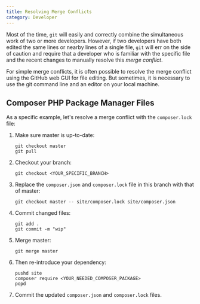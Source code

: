 ```yaml
---
title: Resolving Merge Conflicts
category: Developer
---
```


Most of the time, `git` will easily and correctly combine the
simultaneous work of two or more developers.  However, if two
developers have both edited the same lines or nearby lines of a single
file, `git` will err on the side of caution and require that a
developer who is familiar with the specific file and the recent
changes to manually resolve this *merge conflict*.

For simple merge conflicts, it is often possible to resolve the merge
conflict using the GitHub web GUI for file editing.  But sometimes, it
is necessary to use the git command line and an editor on your local
machine.



## Composer PHP Package Manager Files

As a specific example, let's resolve a merge conflict with the
`composer.lock` file:

1. Make sure master is up-to-date:

   ```
   git checkout master
   git pull
   ```

2. Checkout your branch:

   ```
   git checkout <YOUR_SPECIFIC_BRANCH>
   ```
   
3. Replace the `composer.json` and `composer.lock` file in this branch with that of master:

   ```
   git checkout master -- site/composer.lock site/composer.json
   ```

4. Commit changed files:

   ```
   git add .
   git commit -m "wip"
   ```

5. Merge master:

   ```
   git merge master
   ```

6. Then re-introduce your dependency:

   ```
   pushd site
   composer require <YOUR_NEEDED_COMPOSER_PACKAGE>
   popd
   ```

7. Commit the updated `composer.json` and `composer.lock` files.